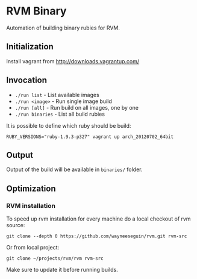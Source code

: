 # RVM Binary

Automation of building binary rubies for RVM.

## Initialization

Install vagrant from http://downloads.vagrantup.com/

## Invocation

- `./run list` - List available images
- `./run <image>` - Run single image build
- `./run [all]` - Run build on all images, one by one
- `./run binaries` - List all build rubies

It is possible to define which ruby should be build:

`RUBY_VERSIONS="ruby-1.9.3-p327" vagrant up arch_20120702_64bit`

## Output

Output of the build will be available in `binaries/` folder.

## Optimization

### RVM installation

To speed up rvm installation for every machine do a local checkout of rvm source:

    git clone --depth 0 https://github.com/wayneeseguin/rvm.git rvm-src

Or from local project:

    git clone ~/projects/rvm/rvm rvm-src

Make sure to update it before running builds.
